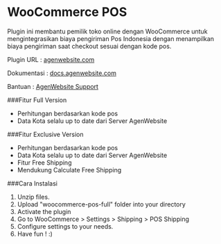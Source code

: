 WooCommerce POS
===============================

Plugin ini membantu pemilik toko online dengan WooCommerce untuk mengintegrasikan biaya pengiriman Pos Indonesia dengan menampilkan biaya pengiriman saat checkout sesuai dengan kode pos.

Plugin URL : [agenwebsite.com](http://agenwebsite.com/products/woocommerce-pos-shipping)

Dokumentasi : [docs.agenwebsite.com](http://docs.agenwebsite.com/wp-content/plugins/documente/documentations/woocommerce_pos_shipping/index.html)

Bantuan : [AgenWebsite Support](http://agenwebsite.com/support)

###Fitur Full Version
- Perhitungan berdasarkan kode pos
- Data Kota selalu up to date dari Server AgenWebsite

###Fitur Exclusive Version
- Perhitungan berdasarkan kode pos
- Data Kota selalu up to date dari Server AgenWebsite
- Fitur Free Shipping
- Mendukung Calculate Free Shipping

###Cara Instalasi
1. Unzip files.
2. Upload "woocommerce-pos-full" folder into your directory
3. Activate the plugin
4. Go to WooCommerce > Settings > Shipping > POS Shipping
5. Configure settings to your needs.
6. Have fun ! :)